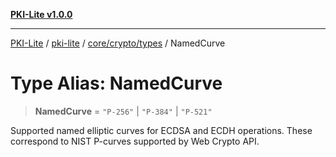 [**PKI-Lite v1.0.0**](../../../../../README.md)

---

[PKI-Lite](../../../../../README.md) / [pki-lite](../../../../README.md) / [core/crypto/types](../README.md) / NamedCurve

# Type Alias: NamedCurve

> **NamedCurve** = `"P-256"` \| `"P-384"` \| `"P-521"`

Supported named elliptic curves for ECDSA and ECDH operations.
These correspond to NIST P-curves supported by Web Crypto API.
